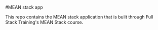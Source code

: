 #MEAN stack app

This repo contains the MEAN stack application that is built through Full Stack Training's MEAN Stack course.
